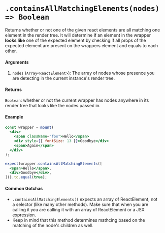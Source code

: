 # `.containsAllMatchingElements(nodes) => Boolean`

Returns whether or not one of the given react elements are all matching one element in the render tree.
It will determine if an element in the wrapper __looks like__ one of the expected element by checking if all props of the expected element are present on the wrappers element and equals to each other.


#### Arguments

1. `nodes` (`Array<ReactElement>`): The array of nodes whose presence you are detecting in the current instance's
render tree.



#### Returns

`Boolean`: whether or not the current wrapper has nodes anywhere in its render tree that looks
like the nodes passed in.



#### Example


```jsx
const wrapper = mount(
  <div>
    <span className="foo">Hello</span>
    <div style={{ fontSize: 13 }}>Goodbye</div>
    <span>Again</span>
  </div>
);

expect(wrapper.containsAllMatchingElements([
  <span>Hello</span>,
  <div>Goodbye</div>,
])).to.equal(true);
```


#### Common Gotchas

- `.containsAllMatchingElements()` expects an array of ReactElement, not a selector (like many other methods). Make sure that
when you are calling it you are calling it with an array of ReactElement or a JSX expression.
- Keep in mind that this method determines mathcing based on the matching of the node's children as
well.
